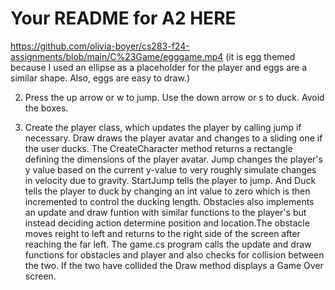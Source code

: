 # Your README for A2 HERE
https://github.com/olivia-boyer/cs283-f24-assignments/blob/main/C%23Game/egggame.mp4
(it is egg themed because I used an ellipse as a placeholder for the player and eggs are a similar shape.
Also, eggs are easy to draw.)

2. Press the up arrow or w to jump. Use the down arrow or s to duck. Avoid the boxes.

3. Create the player class, which updates the player by calling jump if necessary. Draw
 draws the player avatar and changes to a sliding one if the user ducks. The CreateCharacter method
 returns a rectangle defining the dimensions of the player avatar.
 Jump changes the player's  y value based on the current y-value to very roughly simulate 
 changes in velocity due to gravity. StartJump tells the player to jump. And Duck tells the player
 to duck by changing an int value to zero which is then incremented to control the ducking length.
Obstacles also implements an update and draw funtion with similar functions to the player's but instead
deciding action determine position and location.The obstacle moves reight to left and returns to the 
right side of the screen after reaching the far left. 
The game.cs program calls the update and draw functions for obstacles and player and also checks for 
collision between the two. If the two have collided the Draw method displays a Game Over screen.
